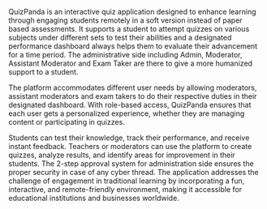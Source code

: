 QuizPanda is an interactive quiz application designed to enhance learning through engaging students remotely in a soft version instead of paper based assessments. It supports a student to attempt quizzes on various subjects under different sets to test their abilities and a designated performance dashboard always helps them to evaluate their advancement for a time period. The administrative side including Admin, Moderator, Assistant Moderator and Exam Taker are there to give a more humanized support to a student.

The platform accommodates different user needs by allowing moderators, assistant moderators and exam takers to do their respective duties in their designated dashboard. With role-based access, QuizPanda ensures that each user gets a personalized experience, whether they are managing content or participating in quizzes.

Students can test their knowledge, track their performance, and receive instant feedback. Teachers or moderators can use the platform to create quizzes, analyze results, and identify areas for improvement in their students. The 2-step approval system for administration side ensures the proper security in case of any cyber thread. The application addresses the challenge of engagement in traditional learning by incorporating a fun, interactive, and remote-friendly environment, making it accessible for educational institutions and businesses worldwide.

